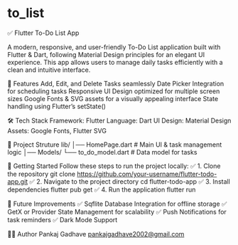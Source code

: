 # to_list
✅ Flutter To-Do List App

A modern, responsive, and user-friendly To-Do List application built with Flutter & Dart, following Material Design principles for an elegant UI experience. This app allows users to manage daily tasks efficiently with a clean and intuitive interface.

📌 Features
Add, Edit, and Delete Tasks seamlessly
Date Picker Integration for scheduling tasks
Responsive UI Design optimized for multiple screen sizes
Google Fonts & SVG assets for a visually appealing interface
State handling using Flutter’s setState()

🛠 Tech Stack
Framework: Flutter
Language: Dart
UI Design: Material Design
Assets: Google Fonts, Flutter SVG

📂 Project Struture
lib/
│── HomePage.dart           # Main UI & task management logic
│── Models/
    └── to_do_model.dart    # Data model for tasks

    
🚀 Getting Started
Follow these steps to run the project locally:
✅ 1. Clone the repository
git clone https://github.com/your-username/flutter-todo-app.git
✅ 2. Navigate to the project directory
cd flutter-todo-app
✅ 3. Install dependencies
flutter pub get
✅ 4. Run the application
flutter run

🔮 Future Improvements
✅ Sqflite Database Integration for offline storage
✅ GetX or Provider State Management for scalability
✅ Push Notifications for task reminders
✅ Dark Mode Support

👨‍💻 Author
Pankaj Gadhave
pankajgadhave2002@gmail.com





